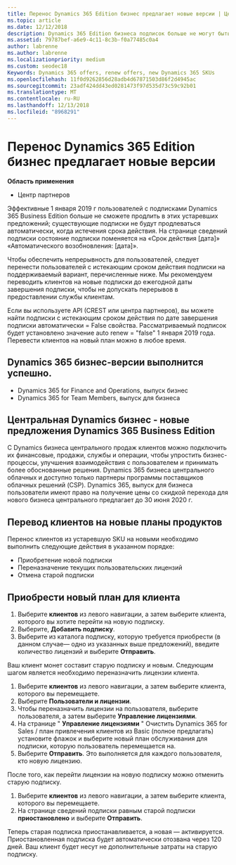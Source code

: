 ```yaml
---
title: Перенос Dynamics 365 Edition бизнес предлагает новые версии | Центр партнеров
ms.topic: article
ms.date: 12/12/2018
description: Dynamics 365 Edition бизнеса подписок больше не могут быть обновлены.
ms.assetid: 79787bef-a6e9-4c11-8c3b-f0a77485c0a4
author: labrenne
ms.author: labrenne
ms.localizationpriority: medium
ms.custom: seodec18
Keywords: Dynamics 365 offers, renew offers, new Dynamics 365 SKUs
ms.openlocfilehash: 11f0d9262856d28adb4d67871503d86f2d4945ac
ms.sourcegitcommit: 23adf424dd43ed0281473f97d535d73c59c92b01
ms.translationtype: MT
ms.contentlocale: ru-RU
ms.lasthandoff: 12/13/2018
ms.locfileid: "8968291"
---
```

# <a name="migrate-dynamics-365-business-edition-offers-to-newer-versions"></a>Перенос Dynamics 365 Edition бизнес предлагает новые версии 

**Область применения**

- Центр партнеров

Эффективные 1 января 2019 г пользователей с подписками Dynamics 365 Business Edition больше не сможете продлить в этих устаревших предложений; существующие подписки не будут продлеваться автоматически, когда истечения срока действия. На странице сведений подписки состояние подписки поменяется на «Срок действия [дата]» «Автоматического возобновления: [дата]».

Чтобы обеспечить непрерывность для пользователей, следует перенести пользователей с истекающим сроком действия подписки на поддерживаемый вариант, перечисленные ниже. Мы рекомендуем переводить клиентов на новые подписки до ежегодной даты завершения подписки, чтобы не допускать перерывов в предоставлении службы клиентам.

Если вы используете API (CREST или центра партнеров), вы можете найти подписки с истекающим сроком действия по дате завершения подписки автоматически = False свойства. Рассматриваемый подписок будет установлено значение auto renew = "false" 1 января 2019 года. Перевести клиентов на новый план можно в любое время. 

## <a name="the-dynamics-365-business-editions-being-retired"></a>Dynamics 365 бизнес-версии выполнится успешно.

- Dynamics 365 for Finance and Operations, выпуск бизнес
- Dynamics 365 for Team Members, выпуск для бизнеса

## <a name="dynamics-business-central---the-dynamics-365-business-edition-new-offers"></a>Центральная Dynamics бизнес - новые предложения Dynamics 365 Business Edition

С Dynamics бизнеса центрального продаж клиентов можно подключить их финансовые, продажи, службы и операции, чтобы упростить бизнес-процессы, улучшения взаимодействия с пользователем и принимать более обоснованные решения. Dynamics 365 бизнеса центрального облачных и доступно только партнеры программы поставщиков облачных решений (CSP).
Dynamics 365, выпуск для бизнеса пользователи имеют право на получение цены со скидкой перехода для нового бизнеса центрального предлагает до 30 июня 2020 г.

## <a name="transition-customers-to-new-product-plans"></a>Перевод клиентов на новые планы продуктов

 Перенос клиентов из устаревшую SKU на новыми необходимо выполнить следующие действия в указанном порядке:

- Приобретение новой подписки
- Переназначение текущих пользовательских лицензий
- Отмена старой подписки

## <a name="purchase-the-new-plan-for-your-customer"></a>Приобрести новый план для клиента

1. Выберите **клиентов** из левого навигации, а затем выберите клиента, которого вы хотите перейти на новую подписку.
2. Выберите, **Добавить подписку**.
3. Выберите из каталога подписку, которую требуется приобрести (в данном случае— одно из указанных выше предложений), введите количество лицензий и выберите **Отправить**. 

Ваш клиент монет составит старую подписку и новым. Следующим шагом является необходимо переназначить лицензии клиента.

1. Выберите **клиентов** из левого навигации, а затем выберите клиента, которого вы перемещаете.
2. Выберите **Пользователи и лицензии**.
3. Чтобы переназначить лицензии на пользователя, выберите пользователя, а затем выберите **Управление лицензиями**. 
4. На странице " **Управление лицензиями** " Очистить Dynamics 365 for Sales / план привлечения клиентов из Basic (полное предлагать) установите флажок и выберите новый план обслуживания для подписки, которую пользователь перемещается на. 
5. Выберите **Отправить**. Это выполняется для каждого пользователя, кто новую лицензию. 

После того, как перейти лицензии на новую подписку можно отменить старую подписку. 

1. Выберите **клиентов** из левого навигации, а затем выберите клиента, которого вы перемещаете.
2. На странице сведений подписки равным старой подписки **приостановлено** и выберите **Отправить**.

Теперь старая подписка приостанавливается, а новая — активируется. Приостановленная подписка будет автоматически отозвана через 120 дней. Ваш клиент будет несут не дополнительные затраты на старую подписку.